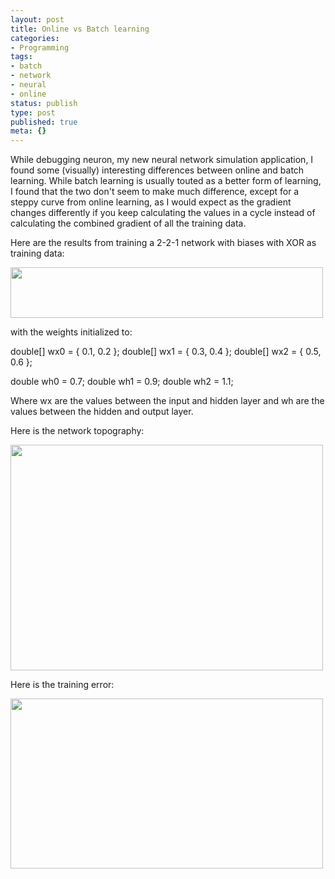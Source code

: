 ```yaml
---
layout: post
title: Online vs Batch learning
categories:
- Programming
tags:
- batch
- network
- neural
- online
status: publish
type: post
published: true
meta: {}
---
```

While debugging neuron, my new neural network simulation application, I found some (visually) interesting differences between online and batch learning. While batch learning is usually touted as a better form of learning, I found that the two don't seem to make much difference, except for a steppy curve from online learning, as I would expect as the gradient changes differently if you keep calculating the values in a cycle instead of calculating the combined gradient of all the training data.

Here are the results from training a 2-2-1 network with biases with XOR as training data:

<a href="http://labs.astrobunny.net/wp-content/uploads/2013/03/wpid-neuron2.jpg" rel="lightbox"><img src="http://labs.astrobunny.net/wp-content/uploads/2013/03/wpid-neuron2-500x81.jpg" alt="" title="Picture" width="500" height="81" class="alignnone size-medium wp-image-1204" /></a>

with the weights initialized to:

double[] wx0 = { 0.1, 0.2 };
double[] wx1 = { 0.3, 0.4 };
double[] wx2 = { 0.5, 0.6 };

double wh0 = 0.7;
double wh1 = 0.9;
double wh2 = 1.1;

Where wx are the values between the input and hidden layer and wh are the values between the hidden and output layer.

Here is the network topography:

<a href="http://labs.astrobunny.net/wp-content/uploads/2013/03/wpid-neuron1.jpg" rel="lightbox"><img src="http://labs.astrobunny.net/wp-content/uploads/2013/03/wpid-neuron1-500x361.jpg" alt="" title="Picture" width="500" height="361" class="alignnone size-medium wp-image-1204" /></a>

Here is the training error:

<a href="http://labs.astrobunny.net/wp-content/uploads/2013/03/wpid-chart_1-1.png" rel="lightbox"><img src="http://labs.astrobunny.net/wp-content/uploads/2013/03/wpid-chart_1-1-500x272.png" alt="" title="Picture" width="500" height="272" class="alignnone size-medium wp-image-1204" /></a>
